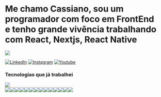 
# Me chamo Cassiano, sou um programador com foco em FrontEnd e tenho grande vivência trabalhando com React, Nextjs, React Native
![](https://komarev.com/ghpvc/?username=Cassianosch)


[![LinkedIn](https://img.shields.io/badge/linkedin-%230077B5.svg?style=for-the-badge&logo=linkedin&logoColor=white)](https://www.linkedin.com/in/cassianos/)
[![Instagram](https://img.shields.io/badge/Instagram-E4405F?style=for-the-badge&logo=instagram&logoColor=white)](https://www.instagram.com/programador.cs/)
[![Youtube](https://img.shields.io/badge/YouTube-FF0000?style=for-the-badge&logo=youtube&logoColor=white)](https://www.youtube.com/channel/UC6khY2HtnkisCDhY_Eekc6A)


<!-- ![Cassianosch GitHub stats](https://github-readme-stats.vercel.app/api?username=Cassianosch&show_icons=true&theme=dark&show_icons=true&include_all_commits=true&custom_title=Cassianosch&card_width=10) -->

### Tecnologias que já trabalhei
<img src="https://github-readme-stats.vercel.app/api/top-langs/?username=Cassianosch"/>

<div style="display: flex">
  
<img src="https://img.shields.io/badge/React-20232A?style=for-the-badge&logo=react&logoColor=61DAFB"/>
  
<img src="https://img.shields.io/badge/react_native-%2320232a.svg?style=for-the-badge&logo=react&logoColor=%2361DAFB"/>

<img src="https://img.shields.io/badge/vuejs-%2335495e.svg?style=for-the-badge&logo=vuedotjs&logoColor=%234FC08D"/>


<img src="https://img.shields.io/badge/Vuetify-1867C0?style=for-the-badge&logo=vuetify&logoColor=AEDDFF"/>


<img src="https://img.shields.io/badge/laravel-%23FF2D20.svg?style=for-the-badge&logo=laravel&logoColor=white"/>


<img src="https://img.shields.io/badge/postgres-%23316192.svg?style=for-the-badge&logo=postgresql&logoColor=white"/>
  
<img src="https://img.shields.io/badge/MySQL-005C84?style=for-the-badge&logo=mysql&logoColor=white"/>
  
<img src="https://img.shields.io/badge/Next-black?style=for-the-badge&logo=next.js&logoColor=white"/>
  

<img src="https://img.shields.io/badge/TypeScript-20232A?style=for-the-badge&logo=typescript&logoColor=white"/>


<img src="https://img.shields.io/badge/HTML5-E34F26?style=for-the-badge&logo=html5&logoColor=white"/>


<img src="https://img.shields.io/badge/CSS3-1572B6?style=for-the-badge&logo=css3&logoColor=white"/>


<img src="https://img.shields.io/badge/JavaScript-323330?style=for-the-badge&logo=javascript&logoColor=F7DF1E"/>
  
<img src="https://img.shields.io/badge/PHP-777BB4?style=for-the-badge&logo=php&logoColor=white"/>

 <img src="https://img.shields.io/badge/Go-00ADD8?style=for-the-badge&logo=go&logoColor=white"/>

  




